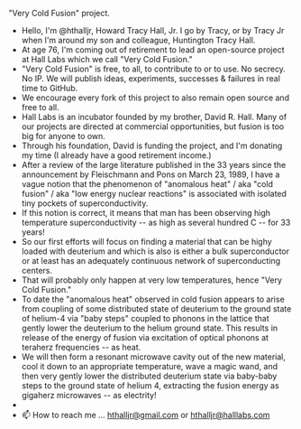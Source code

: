 "Very Cold Fusion" project.
- Hello, I'm @hthalljr, Howard Tracy Hall, Jr. I go by Tracy, or by Tracy Jr when I'm around my son and colleague, Huntington Tracy Hall.
- At age 76, I'm coming out of retirement to lead an open-source project at Hall Labs which we call "Very Cold Fusion."
- "Very Cold Fusion" is free, to all, to contribute to or to use. No secrecy. No IP. We will publish ideas, experiments, successes & failures in real time to GitHub.
- We encourage every fork of this project to also remain open source and free to all.
- Hall Labs is an incubator founded by my brother, David R. Hall. Many of our projects are directed at commercial opportunities, but fusion is too big for anyone to own.
- Through his foundation, David is funding the project, and I'm donating my time (I already have a good retirement income.)
- After a review of the large literature published in the 33 years since the announcement by Fleischmann and Pons on March 23, 1989, I have a vague notion that the phenomenon of "anomalous heat" / aka "cold fusion" / aka "low energy nuclear reactions" is associated with isolated tiny pockets of superconductivity.
- If this notion is correct, it means that man has been observing high temperature superconductivity -- as high as several hundred C -- for 33 years!
- So our first efforts will focus on finding a material that can be highy loaded with deuterium and which is also is either a bulk superconductor or at least has an adequately continuous network of superconducting centers.
- That will probably only happen at very low temperatures, hence "Very Cold Fusion."
- To date the "anomalous heat" observed in cold fusion appears to arise from coupling of some distributed state of deuterium to the ground state of helium-4 via "baby steps" coupled to phonons in the lattice that gently lower the deuterium to the helium ground state. This results in release of the energy of fusion via excitation of optical phonons at teraherz frequencies -- as heat.
- We will then form a resonant microwave cavity out of the new material, cool it down to an appropriate temperature, wave a magic wand, and then very gently lower the distributed deuterium state via baby-baby steps to the ground state of helium 4, extracting the fusion energy as gigaherz microwaves -- as electrity!
-   
- 📫 How to reach me ... hthalljr@gmail.com or hthalljr@halllabs.com

<!---
hthalljr/hthalljr is a ✨ special ✨ repository because its `README.md` (this file) appears on your GitHub profile.
You can click the Preview link to take a look at your changes.
--->
